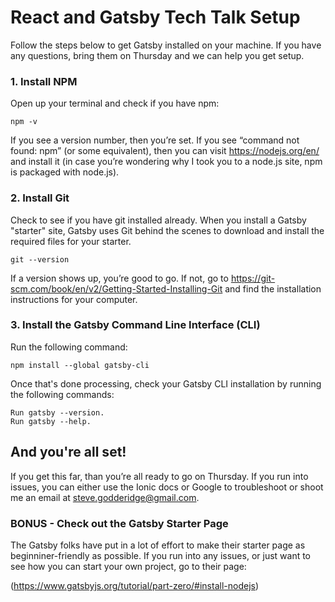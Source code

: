 

# React and Gatsby Tech Talk Setup
Follow the steps below to get Gatsby installed on your machine. If you have any questions, bring them on Thursday and we can help you get setup.

### 1. Install NPM

Open up your terminal and check if you have npm:

```
npm -v
```

If you see a version number, then you’re set. If you see “command not found: npm” (or some equivalent), then you can visit https://nodejs.org/en/ and install it (in case you’re wondering why I took you to a node.js site, npm is packaged with node.js).




### 2. Install Git
Check to see if you have git installed already. When you install a Gatsby "starter" site, Gatsby uses Git behind the scenes to download and install the required files for your starter.

```
git --version 
```

If a version shows up, you’re good to go. If not, go to https://git-scm.com/book/en/v2/Getting-Started-Installing-Git and find the installation instructions for your computer. 


### 3. Install the Gatsby Command Line Interface (CLI)
Run the following command:
```
npm install --global gatsby-cli
```

Once that's done processing, check your Gatsby CLI installation by running the following commands:
```
Run gatsby --version.
Run gatsby --help.
```

## And you're all set!
If you get this far, than you’re all ready to go on Thursday. If you run into issues, you can either use the Ionic docs or Google to troubleshoot or shoot me an email at steve.godderidge@gmail.com. 


### BONUS - Check out the Gatsby Starter Page
The Gatsby folks have put in a lot of effort to make their starter page as beginniner-friendly as possible. If you run into any issues, or just want to see how you can start your own project, go to their page:

(https://www.gatsbyjs.org/tutorial/part-zero/#install-nodejs)

